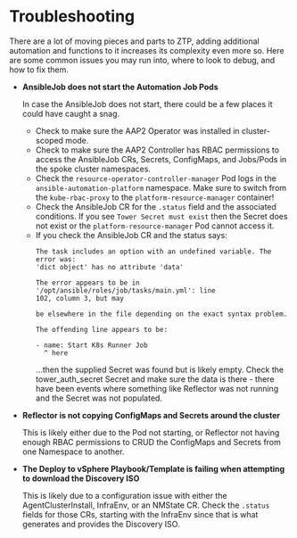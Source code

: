 # Troubleshooting

There are a lot of moving pieces and parts to ZTP, adding additional automation and functions to it increases its complexity even more so.  Here are some common issues you may run into, where to look to debug, and how to fix them.

- **AnsibleJob does not start the Automation Job Pods**
  
  In case the AnsibleJob does not start, there could be a few places it could have caught a snag.
  - Check to make sure the AAP2 Operator was installed in cluster-scoped mode.
  - Check to make sure the AAP2 Controller has RBAC permissions to access the AnsibleJob CRs, Secrets, ConfigMaps, and Jobs/Pods in the spoke cluster namespaces.
  - Check the `resource-operator-controller-manager` Pod logs in the `ansible-automation-platform` namespace.  Make sure to switch from the `kube-rbac-proxy` to the `platform-resource-manager` container!
  - Check the AnsibleJob CR for the `.status` field and the associated conditions.  If you see `Tower Secret must exist` then the Secret does not exist or the `platform-resource-manager` Pod cannot access it.
  - If you check the AnsibleJob CR and the status says:
    ```
    The task includes an option with an undefined variable. The error was:
    'dict object' has no attribute 'data'

    The error appears to be in '/opt/ansible/roles/job/tasks/main.yml': line
    102, column 3, but may

    be elsewhere in the file depending on the exact syntax problem.

    The offending line appears to be:

    - name: Start K8s Runner Job
      ^ here
    ```
    ...then the supplied Secret was found but is likely empty.  Check the tower_auth_secret Secret and make sure the data is there - there have been events where something like Reflector was not running and the Secret was not populated.


- **Reflector is not copying ConfigMaps and Secrets around the cluster**

  This is likely either due to the Pod not starting, or Reflector not having enough RBAC permissions to CRUD the ConfigMaps and Secrets from one Namespace to another.

- **The Deploy to vSphere Playbook/Template is failing when attempting to download the Discovery ISO**

  This is likely due to a configuration issue with either the AgentClusterInstall, InfraEnv, or an NMState CR.  Check the `.status` fields for those CRs, starting with the InfraEnv since that is what generates and provides the Discovery ISO.